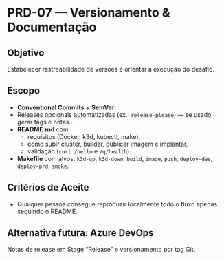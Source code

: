# PRD-07 — Versionamento & Documentação

## Objetivo
Estabelecer rastreabilidade de versões e orientar a execução do desafio.

## Escopo
- **Conventional Commits** + **SemVer**.
- Releases opcionais automatizadas (ex.: `release-please`) — se usado, gerar tags e notas.
- **README.md** com:
  - requisitos (Docker, k3d, kubectl, make),
  - como subir cluster, buildar, publicar imagem e implantar,
  - validação (`curl /hello` e `/q/health`).
- **Makefile** com alvos: `k3d-up`, `k3d-down`, `build`, `image`, `push`, `deploy-des`, `deploy-prd`, `smoke`.

## Critérios de Aceite
- Qualquer pessoa consegue reproduzir localmente todo o fluxo apenas seguindo o README.

## Alternativa futura: Azure DevOps
Notas de release em Stage “Release” e versionamento por tag Git.